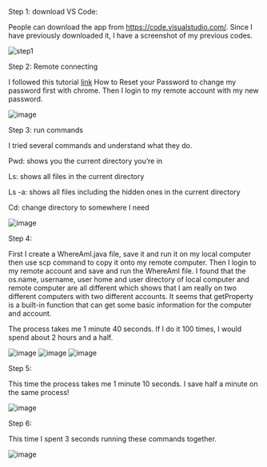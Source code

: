 Step 1: download VS Code:

People can download the app from https://code.visualstudio.com/. Since I have previously downloaded it, I have a screenshot of my previous codes.

![step1](https://user-images.githubusercontent.com/114268165/193391609-1548eed3-77bd-44e4-a191-c2c96d7d4ed2.jpg)


Step 2: Remote connecting

I followed this tutorial [link](https://docs.google.com/document/d/1hs7CyQeh-MdUfM9uv99i8tqfneos6Y8bDU0uhn1wqho/edit) How to Reset your Password to change my password first with chrome. Then I login to my remote account with my new password.

![image](https://user-images.githubusercontent.com/114268165/193387757-0edf2fad-0554-44aa-ac12-06729532f11f.jpg)


Step 3: run commands

I tried several commands and understand what they do.

Pwd: shows you the current directory you’re in

Ls: shows all files in the current directory

Ls -a: shows all files including the hidden ones in the current directory

Cd: change directory to somewhere I need

![image](https://user-images.githubusercontent.com/114268165/193388235-7a959267-159e-4973-bc12-24b5fde976b9.jpg)
 
 
Step 4: 

First I create a WhereAmI.java file, save it and run it on my local computer then use scp command to copy it onto my remote computer. Then I login to my remote account and save and run the WhereAmI file. I found that the os.name, username, user home and user directory of local computer and remote computer are all different which shows that I am really on two different computers with two different accounts. It seems that getProperty is a built-in function that can get some basic information for the computer and account.

The process takes me 1 minute 40 seconds. If I do it 100 times, I would spend about 2 hours and a half.

![image](https://user-images.githubusercontent.com/114268165/193388640-81748461-a1ad-4a74-bad3-7cc54b47eaa0.jpg)
![image](https://user-images.githubusercontent.com/114268165/193388860-3d70d416-2816-435c-b42c-0fda7b33d4f0.jpg)
![image](https://user-images.githubusercontent.com/114268165/193389314-26b96349-e952-48b9-ae4d-0a6fffc0e066.jpg)


Step 5:

This time the process takes me 1 minute 10 seconds. I save half a minute on the same process!

![image](https://user-images.githubusercontent.com/114268165/193389669-f930e00a-fb56-426b-8878-5d417ba9730b.jpg)

Step 6:

This time I spent 3 seconds running these commands together.

![image](https://user-images.githubusercontent.com/114268165/193389973-66ee814e-3751-4b11-aebf-bde25f2ba2ed.jpg)


